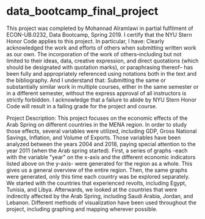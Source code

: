 # data_bootcamp_final_project

This project was completed by Mohannad Alramlawi in partial fulfilment of ECON-UB.0232,
Data Bootcamp, Spring 2019. I certify that the NYU Stern Honor Code applies to this project.
In particular, I have:
Clearly acknowledged the work and efforts of others when submitting written work as our own.
The incorporation of the work of others–including but not limited to their ideas, data, creative
expression, and direct quotations (which should be designated with quotation marks), or paraphrasing thereof– has been fully and appropriately referenced using notations both in the text
and the bibliography.
And I understand that:
Submitting the same or substantially similar work in multiple courses, either in the same semester
or in a different semester, without the express approval of all instructors is strictly forbidden.
I acknowledge that a failure to abide by NYU Stern Honor Code will result in a failing grade for
the project and course.

Project Description:
This project focuses on the economic effects of the Arab Spring on different countries in the MENA region. In order to study those effects, several variables were utilized, including GDP, Gross National Savings, Inflation, and Volume of Exports. Those variables have been analyzed between the years 2004 and 2018, paying special attention to the year 2011 (when the Arab spring started). First, a series of graphs -each with the variable "year" on the x-axis and the different economic indicators listed above on the y-axis- were generated for the region as a whole. This gives us a general overview of the entire region. Then, the same graphs were generated, only this time each country was be explored separately. We started with the countries that experienced revolts, including Egypt, Tunisia, and Libya. Afterwards, we looked at the countries that were indirectly affected by the Arab Spring, including Saudi Arabia, Jordan, and Lebanon. Different methods of visualization have been used throughout the project, including graphing and mapping wherever possible.
